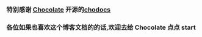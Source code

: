 ### 特别感谢 [Chocolate](https://github.com/Chocolate1999) 开源的[chodocs](https://github.com/Chocolate1999/chodocs)
### 各位如果也喜欢这个博客文档的的话,欢迎去给 Chocolate 点点 start

<script setup>
import {
  VPTeamPage,
  VPTeamPageTitle,
  VPTeamMembers
} from 'vitepress/theme';
import { icons } from './public/socialIcons';

const members = [
  {
    avatar: 'https://www.github.com/Chocolate1999.png',
    name: 'Choi Yang',
    title: 'open source developer, creator of ChoDocs.',
    links: [
      { icon: 'github', link: 'https://github.com/Chocolate1999' },
      { icon: 'twitter', link: 'https://twitter.com/ycyChocolate' },
      {
       icon: { svg: icons.bilibili } ,link: "https://space.bilibili.com/351534170",
      },
    ]
  },
]
</script>

<VPTeamPage>
  <VPTeamPageTitle>
    <template #title>
      感谢以下所有人的贡献与参与
    </template>
  </VPTeamPageTitle>
  <VPTeamMembers
    :members="members"
  />
</VPTeamPage>